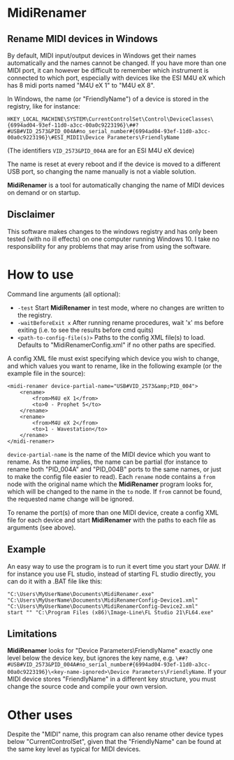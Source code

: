 # MidiRenamer
## Rename MIDI devices in Windows
By default, MIDI input/output devices in Windows get their names automatically and the names cannot be changed. If you have more than one MIDI port, it can however be difficult to remember which instrument is connected to which port, especially with devices like the ESI M4U eX which has 8 midi ports named "M4U eX 1" to "M4U eX 8". 

In Windows, the name (or "FriendlyName") of a device is stored in the registry, like for instance:
```
HKEY_LOCAL_MACHINE\SYSTEM\CurrentControlSet\Control\DeviceClasses\{6994ad04-93ef-11d0-a3cc-00a0c9223196}\##?#USB#VID_2573&PID_004A#no_serial_number#{6994ad04-93ef-11d0-a3cc-00a0c9223196}\#ESI_MIDI1\Device Parameters\FriendlyName
```
(The identifiers `VID_2573&PID_004A` are for an ESI M4U eX device)

The name is reset at every reboot and if the device is moved to a different USB port, so changing the name manually is not a viable solution. 

__MidiRenamer__ is a tool for automatically changing the name of MIDI devices on demand or on startup. 

## Disclaimer
This software makes changes to the windows registry and has only been tested (with no ill effects) on one computer running Windows 10. I take no responsibility for any problems that may arise from using the software.

# How to use
Command line arguments (all optional):
- `-test` Start __MidiRenamer__ in test mode, where no changes are written to the registry.
- `-waitBeforeExit x` After running rename procedures, wait 'x' ms before exiting (i.e. to see the results before cmd quits)
- `<path-to-config-file(s)>` Paths to the config XML file(s) to load. Defaults to "MidiRenamerConfig.xml" if no other paths are specified.

A config XML file must exist specifying which device you wish to change, and which values you want to rename, like in the following example (or the example file in the source):

```
<midi-renamer device-partial-name="USB#VID_2573&amp;PID_004">
	<rename>
		<from>M4U eX 1</from>
		<to>0 - Prophet 5</to>
	</rename>
	<rename>
		<from>M4U eX 2</from>
		<to>1 - Wavestation</to>
	</rename>
</midi-renamer>
```

`device-partial-name` is the name of the MIDI device which you want to rename. As the name implies, the name can be partial (for instance to rename both "PID_004A" and "PID_004B" ports to the same names, or just to make the config file easier to read). Each `rename` node contains a `from` node with the original name which the __MidiRenamer__ program looks for, which will be changed to the name in the `to` node. If `from` cannot be found, the requested name change will be ignored.

To rename the port(s) of more than one MIDI device, create a config XML file for each device and start __MidiRenamer__ with the paths to each file as arguments (see above).

## Example
An easy way to use the program is to run it evert time you start your DAW. If for instance you use FL studio, instead of starting FL studio directly, you can do it with a .BAT file like this:

```
"C:\Users\MyUserName\Documents\MidiRenamer.exe" "C:\Users\MyUserName\Documents\MidiRenamerConfig-Device1.xml" "C:\Users\MyUserName\Documents\MidiRenamerConfig-Device2.xml"
start "" "C:\Program Files (x86)\Image-Line\FL Studio 21\FL64.exe"
```

## Limitations
__MidiRenamer__ looks for "Device Parameters\FriendlyName" exactly one level below the device key, but ignores the key name, e.g. `\##?#USB#VID_2573&PID_004A#no_serial_number#{6994ad04-93ef-11d0-a3cc-00a0c9223196}\<key-name-ignored>\Device Parameters\FriendlyName`. If your MIDI device stores "FriendlyName" in a different key structure, you must change the source code and compile your own version.

# Other uses
Despite the "MIDI" name, this program can also rename other device types below "CurrentControlSet", given that the "FriendlyName" can be found at the same key level as typical for MIDI devices.
